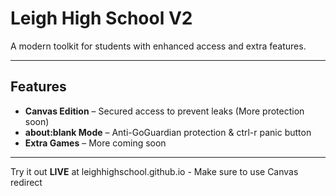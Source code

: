 # Leigh High School V2

A modern toolkit for students with enhanced access and extra features.

---

## Features

- **Canvas Edition** – Secured access to prevent leaks (More protection soon)
- **about:blank Mode** – Anti-GoGuardian protection & ctrl-r panic button
- **Extra Games** – More coming soon

---

Try it out **LIVE** at leighhighschool.github.io - Make sure to use Canvas redirect
